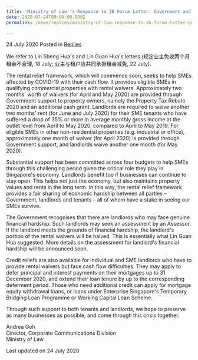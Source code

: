 ```yaml
---
title: 'Ministry of Law''s Response to ZB Forum Letter: Government and landlords should both support tenants'
date: 2020-07-24T00:00:00.000Z
permalink: /news/replies/ministry-of-law-response-to-zb-forum-letter-government-and-landlords-should-both-support-tenants/

---
```



24 July 2020 Posted in [Replies](/news/replies)  

We refer to Lin Sheng Hua's and Lin Guan Hua's letters (规定业主免收两个月租金不合理, 18 July; 业主与租户应共同承担租金减免, 22 July).
 
The rental relief framework, which will commence soon, seeks to help SMEs affected by COVID-19 with their cash flow. It provides eligible SMEs in qualifying commercial properties with rental waivers. Approximately two months' worth of waivers (for April and May 2020) are provided through Government support to property owners, namely the Property Tax Rebate 2020 and an additional cash grant. Landlords are required to waive another two months' rent (for June and July 2020) for their SME tenants who have suffered a drop of 35% or more in average monthly gross income at the outlet level from April to May 2020, compared to April to May 2019. For eligible SMEs in other non-residential properties (e.g. industrial or office), approximately one month of waiver (for April 2020) is provided through Government support, and landlords waive another one month (for May 2020).

Substantial support has been committed across four budgets to help SMEs through this challenging period given the critical role they play in Singapore's economy. Landlords benefit too if businesses can continue to stay open. This helps not just the economy, but also maintains property values and rents in the long term. In this way, the rental relief framework provides a fair sharing of economic hardship between all parties – Government, landlords and tenants – all of whom have a stake in seeing our SMEs survive.

The Government recognises that there are landlords who may face genuine financial hardship. Such landlords may seek an assessment by an Assessor. If the landlord meets the grounds of financial hardship, the landlord's portion of the rental waivers will be halved. This is essentially what Lin Guan Hua suggested. More details on the assessment for landlord's financial hardship will be announced soon.

Credit reliefs are also available for individual and SME landlords who have to provide rental waivers but face cash flow difficulties. They may apply to defer principal and interest payments on their mortgages up to 31 December 2020, and extend their loan tenure by up to the corresponding deferment period. Those who need additional credit can apply for mortgage equity withdrawal loans, or loans under Enterprise Singapore's Temporary Bridging Loan Programme or Working Capital Loan Scheme.

Through such support to both tenants and landlords, we hope to preserve as many businesses as possible, and come through this crisis together.

Andrea Goh 
<br>Director, Corporate Communications Division
<br>Ministry of Law


<p class="right-side-updated">Last updated on 24 July 2020</p>
